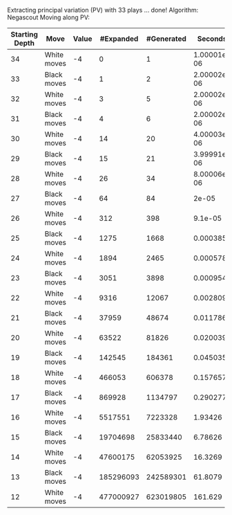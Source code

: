 Extracting principal variation (PV) with 33 plays ... done!
Algorithm: Negascout
Moving along PV:

| Starting Depth | Move | Value | #Expanded | #Generated | Seconds | #Generated/Second |
| -------------- | ---- | ----- | --------- | ---------- | ------- | ----------------- |
| 34 | White moves | -4 | 0 | 1 | 1.00001e-06 | 999992 | 
| 33 | Black moves | -4 | 1 | 2 | 2.00002e-06 | 999992 | 
| 32 | White moves | -4 | 3 | 5 | 2.00002e-06 | 2.49998e+06 | 
| 31 | Black moves | -4 | 4 | 6 | 2.00002e-06 | 2.99998e+06 | 
| 30 | White moves | -4 | 14 | 20 | 4.00003e-06 | 4.99996e+06 | 
| 29 | Black moves | -4 | 15 | 21 | 3.99991e-06 | 5.25011e+06 | 
| 28 | White moves | -4 | 26 | 34 | 8.00006e-06 | 4.24997e+06 | 
| 27 | Black moves | -4 | 64 | 84 | 2e-05 | 4.19999e+06 | 
| 26 | White moves | -4 | 312 | 398 | 9.1e-05 | 4.37363e+06 | 
| 25 | Black moves | -4 | 1275 | 1668 | 0.000385 | 4.33247e+06 | 
| 24 | White moves | -4 | 1894 | 2465 | 0.000578 | 4.2647e+06 | 
| 23 | Black moves | -4 | 3051 | 3898 | 0.000954 | 4.08595e+06 | 
| 22 | White moves | -4 | 9316 | 12067 | 0.002809 | 4.29584e+06 | 
| 21 | Black moves | -4 | 37959 | 48674 | 0.011786 | 4.12982e+06 | 
| 20 | White moves | -4 | 63522 | 81826 | 0.020039 | 4.08334e+06 | 
| 19 | Black moves | -4 | 142545 | 184361 | 0.045035 | 4.09373e+06 | 
| 18 | White moves | -4 | 466053 | 606378 | 0.157657 | 3.84619e+06 | 
| 17 | Black moves | -4 | 869928 | 1134797 | 0.290277 | 3.90936e+06 | 
| 16 | White moves | -4 | 5517551 | 7223328 | 1.93426 | 3.73441e+06 | 
| 15 | Black moves | -4 | 19704698 | 25833440 | 6.78626 | 3.80673e+06 | 
| 14 | White moves | -4 | 47600175 | 62053925 | 16.3269 | 3.80072e+06 | 
| 13 | Black moves | -4 | 185296093 | 242589301 | 61.8079 | 3.92489e+06 | 
| 12 | White moves | -4 | 477000927 | 623019805 | 161.629 | 3.85462e+06 | 
